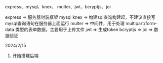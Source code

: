 express、mysql、knex、 multer、jwt、bcryptjs、joi

express => 服务器封装框架
mysql
knex => 构建sql查询构建起，不建议直接写mysql查询语句在服务器上面运行
multer => 中间件，用于处理 multipart/form-data 类型的表单数据，主要用于上传文件
jwt => 生成token
bcryptjs => 
joi => 数据验证

2024/2/15
1. 开始搭建后端